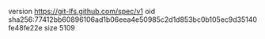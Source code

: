 version https://git-lfs.github.com/spec/v1
oid sha256:77412bb60896106ad1b06eea4e50985c2d1d853bc0b105ec9d35140fe48fe22e
size 5109
